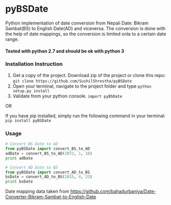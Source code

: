 # pyBSDate
Python implementation of date conversion from Nepali Date: Bikram Sambat(BS) to English Date(AD) and viceversa.
The conversion is done with the help of date mappings, so the conversion is limited onla to a certain date range.
#### Tested with python 2.7 and should be ok with python 3

### Installation Instruction
1. Get a copy of the project. Download zip of the project or clone this repo: ```git clone https://github.com/SushilShrestha/pyBSDate``` 
2. Open your terminal, navigate to the project folder and type
```python setup.py install```
3. Validate from your python console.
```import pyBSDate```

OR 

If you have pip installed, simply run the following command in your terminal:
```pip install pyBSDate```

### Usage
```python
# Convert BS Date to AD
from pyBSDate import convert_BS_to_AD
adDate = convert_BS_to_AD(2072, 1, 10)
print adDate

# Convert AD Date to BS
from pyBSDate import convert_AD_to_BS
bsDate = convert_AD_to_BS(2015, 4, 23)
print bsDate
```
Date mapping data taken from 
https://github.com/bahadurbaniya/Date-Converter-Bikram-Sambat-to-English-Date

